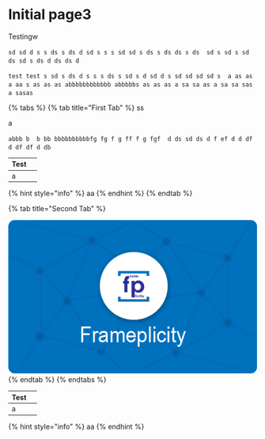 # Initial page3

Testingw

`sd sd d s s ds s ds d sd s s s sd sd s ds s ds ds s ds  sd s sd s sd ds sd s ds d ds ds d` 

`test test s sd s ds d s s s ds s sd s d sd d s sd sd sd sd s  a as as a aa s as as as abbbbbbbbbbbb abbbbbs as as as a sa sa as a sa sa sas a sasas`

{% tabs %}
{% tab title="First Tab" %}
ss

a

`abbb b  b bb bbbbbbbbbbfg fg f g ff f g fgf  d ds sd ds d f ef d d df  d df df d db`





| Test |  |
| --- | --- |
| a |  |



{% hint style="info" %}
aa
{% endhint %}
{% endtab %}

{% tab title="Second Tab" %}




![test300](.gitbook/assets/github2.png)
{% endtab %}
{% endtabs %}



| Test |  |
| --- | --- |
| a |  |

{% hint style="info" %}
aa
{% endhint %}



